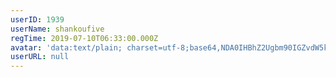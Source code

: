 ```yaml
---
userID: 1939
userName: shankoufive
regTime: 2019-07-10T06:33:00.000Z
avatar: 'data:text/plain; charset=utf-8;base64,NDA0IHBhZ2Ugbm90IGZvdW5kCg=='
userURL: null
---
```



